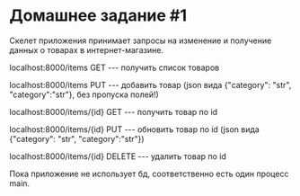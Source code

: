 # Домашнее задание #1

Скелет приложения принимает запросы на изменение и получение данных о товарах в интернет-магазине.

localhost:8000/items GET --- получить список товаров

localhost:8000/items PUT --- добавить товар (json вида {"category": "str", "category":"str"}, без пропуска полей!)

localhost:8000/items/{id} GET --- получить товар по id

localhost:8000/items/{id} PUT --- обновить товар по id (json вида {"category": "str", "category":"str"})

localhost:8000/items/{id} DELETE --- удалить товар по id

Пока приложение не использует бд, соответственно есть один процесс main.
